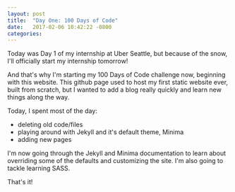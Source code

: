 ```yaml
---
layout: post
title:  "Day One: 100 Days of Code"
date:   2017-02-06 10:42:22 -0800
categories:
---
```

Today was Day 1 of my internship at Uber Seattle, but because of the snow, I'll officially start my internship tomorrow!

And that's why I'm starting my 100 Days of Code challenge now, beginning with this website. This github page used to host my first static website ever, built from scratch, but I wanted to add a blog really quickly and learn new things along the way.

Today, I spent most of the day:
- deleting old code/files
- playing around with Jekyll and it's default theme, Minima
- adding new pages

I'm now going through the Jekyll and Minima documentation to learn about overriding some of the defaults and customizing the site. I'm also going to tackle learning SASS.

That's it!

